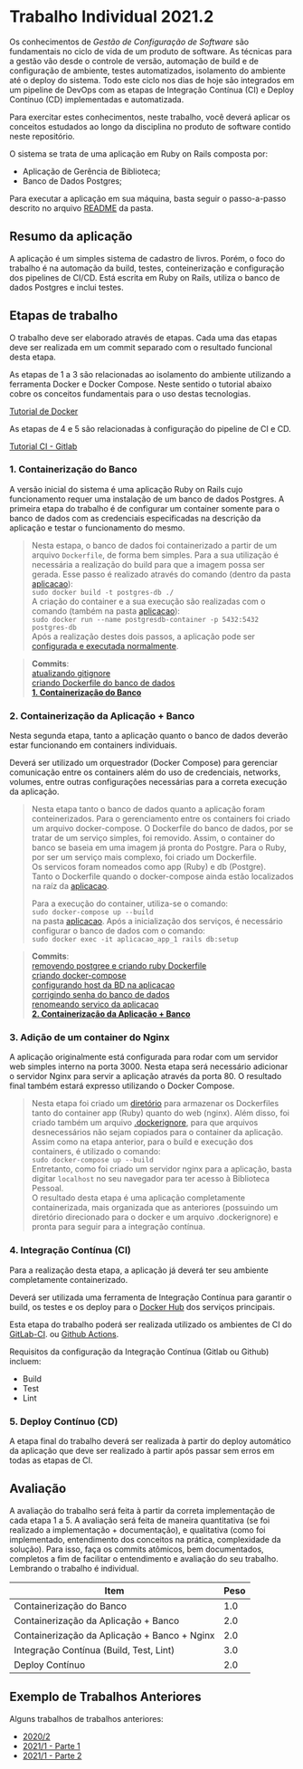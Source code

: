 # Trabalho Individual  2021.2

Os conhecimentos de *Gestão de Configuração de Software* são fundamentais no ciclo de vida de um produto de software. As técnicas para a gestão vão desde o controle de versão, automação de build e de configuração de ambiente, testes automatizados, isolamento do ambiente até o deploy do sistema. Todo este ciclo nos dias de hoje são integrados em um pipeline de DevOps com as etapas de Integração Contínua (CI) e Deploy Contínuo (CD) implementadas e automatizada.

Para exercitar estes conhecimentos, neste trabalho, você deverá aplicar os conceitos estudados ao longo da disciplina no produto de software contido neste repositório.

O sistema se trata de uma aplicação em Ruby on Rails composta por:

- Aplicação de Gerência de Biblioteca;
- Banco de Dados Postgres;

Para executar a aplicação em sua máquina, basta seguir o passo-a-passo descrito no arquivo [README](./aplicacao/README.md) da pasta.

## Resumo da aplicação

A aplicação é um simples sistema de cadastro de livros. Porém, o foco do trabalho é na automação da build, testes, conteinerização e configuração dos pipelines de CI/CD. Está escrita em Ruby on Rails, utiliza o banco de dados Postgres e inclui testes.

## Etapas de trabalho

O trabalho deve ser elaborado através de etapas. Cada uma das etapas deve ser realizada em um commit separado com o resultado funcional desta etapa.

As etapas de 1 a 3 são relacionadas ao isolamento do ambiente utilizando a ferramenta Docker e Docker Compose. Neste sentido o tutorial abaixo cobre os conceitos fundamentais para o uso destas tecnologias.

[Tutorial de Docker](https://github.com/FGA-GCES/Workshop-Docker-Entrega-01/tree/main/tutorial_docker)

As etapas de 4 e 5 são relacionadas à configuração do pipeline de CI e CD.

[Tutorial CI - Gitlab](https://github.com/FGA-GCES/Workshop-CI-Entrega-02/tree/main/gitlab-ci_tutorial)

### 1. Containerização do Banco

A versão inicial do sistema é uma aplicação Ruby on Rails cujo funcionamento requer uma instalação de um banco de dados Postgres. A primeira etapa do trabalho é de configurar um container somente para o banco de dados com as credenciais especificadas na descrição da aplicação e testar o funcionamento do mesmo.

> Nesta estapa, o banco de dados foi containerizado a partir de um arquivo ```Dockerfile```, de forma bem simples. Para a sua utilização é necessária a realização do build para que a imagem possa ser gerada. Esse passo é realizado através do comando (dentro da pasta [aplicacao](https://github.com/giovanadionisio/Trabalho-Individual-2021-2/tree/main/aplicacao)):  
```sudo docker build -t postgres-db ./```  
A criação do container e a sua execução são realizadas com o comando (também na pasta [aplicacao](https://github.com/giovanadionisio/Trabalho-Individual-2021-2/tree/main/aplicacao)):  
```sudo docker run --name postgresdb-container -p 5432:5432 postgres-db```  
Após a realização destes dois passos, a aplicação pode ser [configurada e executada normalmente](https://github.com/giovanadionisio/Trabalho-Individual-2021-2/tree/main/aplicacao/README.md). 

> **Commits**:  
> [atualizando gitignore](https://github.com/giovanadionisio/Trabalho-Individual-2021-2/commit/7ef9ce0d8d99d18ea839d18603823324a622f57e)  
> [criando Dockerfile do banco de dados](https://github.com/giovanadionisio/Trabalho-Individual-2021-2/commit/aaec3ffed4b7b002f8c96ae5087fb567cb64c293)  
> **[1. Containerização do Banco](https://github.com/giovanadionisio/Trabalho-Individual-2021-2/commit/c429e1b061252a1aa24ffbb3d9f4c5408b23b5b3)**  

### 2. Containerização da Aplicação + Banco

Nesta segunda etapa, tanto a aplicação quanto o banco de dados deverão estar funcionando em containers individuais.

Deverá ser utilizado um orquestrador (Docker Compose) para gerenciar comunicação entre os containers além do uso de credenciais, networks, volumes, entre outras configurações necessárias para a correta execução da aplicação.

> Nesta etapa tanto o banco de dados quanto a aplicação foram conteinerizados. Para o gerenciamento entre os containers foi criado um arquivo docker-compose. O Dockerfile do banco de dados, por se tratar de um serviço simples, foi removido. Assim, o container do banco se baseia em uma imagem já pronta do Postgre. Para o Ruby, por ser um serviço mais complexo, foi criado um Dockerfile.   
> Os servicos foram nomeados como app (Ruby) e db (Postgre).  
> Tanto o Dockerfile quando o docker-compose ainda estão localizados na raíz da [aplicacao](https://github.com/giovanadionisio/Trabalho-Individual-2021-2/tree/main/aplicacao).  
> 
> Para a execução do container, utiliza-se o comando:  
> ```sudo docker-compose up --build```  
> na pasta [aplicacao](https://github.com/giovanadionisio/Trabalho-Individual-2021-2/tree/main/aplicacao). Após a inicialização dos serviços, é necessário configurar o banco de dados com o comando:  
> ```sudo docker exec -it aplicacao_app_1 rails db:setup```

> **Commits**:  
> [removendo postgree e criando ruby Dockerfile](https://github.com/giovanadionisio/Trabalho-Individual-2021-2/commit/bd3c2bb90ae6a74fcd4dafc387df9407f1d3ff54)  
> [criando docker-compose](https://github.com/giovanadionisio/Trabalho-Individual-2021-2/commit/b49f92f9318b94da36557c110d4cb689e8464015)  
> [configurando host da BD na aplicacao](https://github.com/giovanadionisio/Trabalho-Individual-2021-2/commit/e0fe432aaa307943fe09539aaffa21d157f71632)  
> [corrigindo senha do banco de dados](https://github.com/giovanadionisio/Trabalho-Individual-2021-2/commit/11cacde7750f79d60a2f233a0a344972dfa6bab0)  
> [renomeando servico da aplicacao](https://github.com/giovanadionisio/Trabalho-Individual-2021-2/commit/0c4148bffa86e5944f6ab82b0b3e67ccf2c86af0)  
> **[2. Containerização da Aplicação + Banco](https://github.com/giovanadionisio/Trabalho-Individual-2021-2/commit/254d6762733a990272c8694590daab5b38e51bda)**  

### 3. Adição de um container do Nginx 

A aplicação originalmente está configurada para rodar com um servidor web simples interno na porta 3000. Nesta etapa será necessário adicionar o servidor Nginx para servir a aplicação através da porta 80. O resultado final também estará expresso utilizando o Docker Compose.  

> Nesta etapa foi criado um [diretório](https://github.com/giovanadionisio/Trabalho-Individual-2021-2/tree/main/aplicacao/docker) para armazenar os Dockerfiles tanto do container app (Ruby) quanto do web (nginx). Além disso, foi criado também um arquivo [.dockerignore](https://github.com/giovanadionisio/Trabalho-Individual-2021-2/tree/main/aplicacao/.dockerignore), para que arquivos desnecessários não sejam copiados para o container da aplicação.   
> Assim como na etapa anterior, para o build e execução dos containers, é utilizado o comando:  
>  ```sudo docker-compose up --build```    
> Entretanto, como foi criado um servidor nginx para a aplicação, basta digitar ```localhost``` no seu navegador para ter acesso à Biblioteca Pessoal.  
> O resultado desta etapa é uma aplicação completamente containerizada, mais organizada que as anteriores (possuindo um diretório direcionado para o docker e um arquivo .dockerignore) e pronta para seguir para a integração contínua.  

### 4. Integração Contínua (CI)

Para a realização desta etapa, a aplicação já deverá ter seu ambiente completamente containerizado.

Deverá ser utilizada uma ferramenta de Integração Contínua para garantir o build, os testes e os deploy para o [Docker Hub](https://hub.docker.com) dos serviços principais.

Esta etapa do trabalho poderá ser realizada utilizado os ambientes de CI do [GitLab-CI](https://docs.gitlab.com/ee/ci/). ou [Github Actions](https://github.com/features/actions).  

Requisitos da configuração da Integração Contínua (Gitlab ou Github) incluem:
- Build
- Test
- Lint

### 5. Deploy Contínuo (CD)

A etapa final do trabalho deverá ser realizada à partir do deploy automático da aplicação que deve ser realizado à partir após passar sem erros em todas as etapas de CI.

## Avaliação

A avaliação do trabalho será feita à partir da correta implementação de cada etapa 1 a 5. A avaliação será feita de maneira quantitativa (se foi realizado a implementação + documentação), e qualitativa (como foi implementado, entendimento dos conceitos na prática, complexidade da solução). Para isso, faça os commits atômicos, bem documentados, completos a fim de facilitar o entendimento e avaliação do seu trabalho. Lembrando o trabalho é individual.

| Item | Peso |
|---|---|
| Containerização do Banco                      | 1.0 |
| Containerização da Aplicação + Banco          | 2.0 |
| Containerização da Aplicação + Banco + Nginx  | 2.0 |
| Integração Contínua (Build, Test, Lint)       | 3.0 |
| Deploy Contínuo                               | 2.0 |


##  Exemplo de Trabalhos Anteriores

Alguns trabalhos de trabalhos anteriores:

- [2020/2](https://github.com/FGA-GCES/Trabalho-Individual-2020-2)
- [2021/1 - Parte 1](https://github.com/FGA-GCES/Workshop-Docker-Entrega-01)
- [2021/1 - Parte 2](https://github.com/FGA-GCES/Workshop-Docker-Entrega-02)
